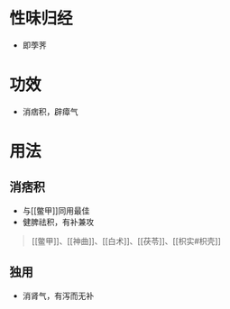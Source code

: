 # 性味归经
- 即荸荠
# 功效
- 消痞积，辟瘴气
# 用法
## 消痞积
- 与[[鳖甲]]同用最佳
- 健脾祛积，有补兼攻
>[[鳖甲]]、[[神曲]]、[[白术]]、[[茯苓]]、[[枳实#枳壳]]
## 独用
- 消肾气，有泻而无补